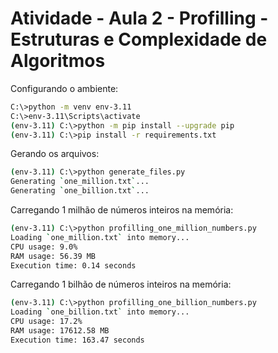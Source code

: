 # Atividade - Aula 2 - Profilling - Estruturas e Complexidade de Algoritmos

Configurando o ambiente:

```bash
C:\>python -m venv env-3.11
C:\>env-3.11\Scripts\activate
(env-3.11) C:\>python -m pip install --upgrade pip
(env-3.11) C:\>pip install -r requirements.txt
```

Gerando os arquivos:

```bash
(env-3.11) C:\>python generate_files.py
Generating `one_million.txt`...
Generating `one_billion.txt`...
```

Carregando 1 milhão de números inteiros na memória:

```bash
(env-3.11) C:\>python profilling_one_million_numbers.py
Loading `one_million.txt` into memory...
CPU usage: 9.0%
RAM usage: 56.39 MB
Execution time: 0.14 seconds
```

Carregando 1 bilhão de números inteiros na memória:

```bash
(env-3.11) C:\>python profilling_one_billion_numbers.py
Loading `one_billion.txt` into memory...
CPU usage: 17.2%
RAM usage: 17612.58 MB        
Execution time: 163.47 seconds
```
